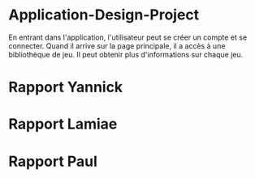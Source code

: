 # Application-Design-Project
En entrant dans l'application, l'utilisateur peut se créer un compte et se connecter. Quand il arrive sur la page principale, il a accès à une bibliothèque de jeu. Il peut obtenir plus d'informations sur chaque jeu.

# Rapport Yannick

# Rapport Lamiae

# Rapport Paul
